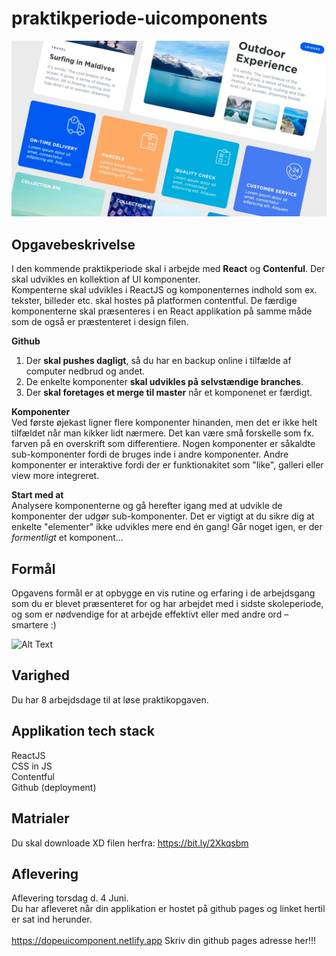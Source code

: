# praktikperiode-uicomponents

![](https://github.com/rts-cmk-opgaver/praktikperiode-uicomponents/blob/master/hero.jpg)

## Opgavebeskrivelse

I den kommende praktikperiode skal i arbejde med **React** og **Contenful**. Der skal udvikles en kollektion af UI komponenter.<br>
Kompenterne skal udvikles i ReactJS og komponenternes indhold som ex. tekster, billeder etc. skal hostes på platformen contentful. De færdige komponenterne skal præsenteres i en React applikation på samme måde som de også er præstenteret i design filen.

**Github**<br>
   1. Der **skal pushes dagligt**, så du har en backup online i tilfælde af computer nedbrud og andet. 
   2. De enkelte komponenter **skal udvikles på selvstændige branches**.
   3. Der **skal foretages et merge til master** når et komponenet er færdigt.

**Komponenter**<br>
Ved første øjekast ligner flere komponenter hinanden, men det er ikke helt tilfældet når man kikker lidt nærmere. Det kan være små forskelle som fx. farven på en overskrift som differentiere. Nogen komponenter er såkaldte sub-komponenter fordi de bruges inde i andre komponenter. Andre komponenter er interaktive fordi der er funktionakitet som "like", galleri eller view more integreret.

**Start med at**<br>
Analysere komponenterne og gå herefter igang med at udvikle de komponenter der udgør sub-komponenter. Det er vigtigt at du sikre dig at enkelte "elementer" ikke udvikles mere end én gang! Går noget igen, er der *formentligt* et komponent...

## Formål
Opgavens formål er at opbygge en vis rutine og erfaring i de arbejdsgang som du er blevet præsenteret for og har arbejdet med i sidste skoleperiode, og som er nødvendige for at arbejde effektivt eller med andre ord – smartere :)

![Alt Text](https://github.com/rts-cmk-opgaver/praktikperiode-uicomponents/blob/master/giphy.gif)

## Varighed
Du har 8 arbejdsdage til at løse praktikopgaven.

## Applikation tech stack
ReactJS<br>
CSS in JS<br>
Contentful<br>
Github (deployment)<br>

## Matrialer
Du skal downloade XD filen herfra: https://bit.ly/2Xkqsbm

## Aflevering
Aflevering torsdag d. 4 Juni.<br>
Du har afleveret når din applikation er hostet på github pages og linket hertil er sat ind herunder.<br><br>
https://dopeuicomponent.netlify.app Skriv din github pages adresse her!!!

